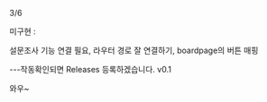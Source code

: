 3/6

미구현 : 

설문조사 기능 연결 필요, 라우터 경로 잘 연결하기, boardpage의 버튼 매핑 

---작동확인되면 Releases 등록하겠습니다. v0.1

와우~
